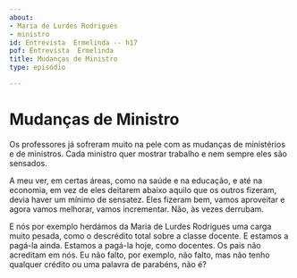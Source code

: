 ```yaml
---
about:
- Maria de Lurdes Rodrigues
- ministro
id: Entrevista  Ermelinda -- h17
pof: Entrevista  Ermelinda
title: Mudanças de Ministro
type: episódio

---
```

# Mudanças de Ministro


Os professores já sofreram muito na pele com as mudanças de ministérios e de ministros.
Cada ministro quer mostrar trabalho e nem sempre eles são sensados.

A meu ver, em certas áreas, como na saúde e na educação, e até na economia, em vez
de eles deitarem abaixo aquilo que os outros fizeram, devia haver um mínimo de sensatez.
Eles fizeram bem, vamos aproveitar e agora vamos melhorar, vamos incrementar.
Não, às vezes derrubam.

E nós por exemplo herdámos da Maria de Lurdes Rodrigues uma carga muito
pesada, como o descrédito total sobre a classe docente.  E estamos
a pagá-la ainda.  Estamos a pagá-la hoje, como docentes.  Os pais
não acreditam em nós.  Eu não falto, por exemplo, não falto, mas
não tenho qualquer crédito ou uma palavra de parabéns, não é?
